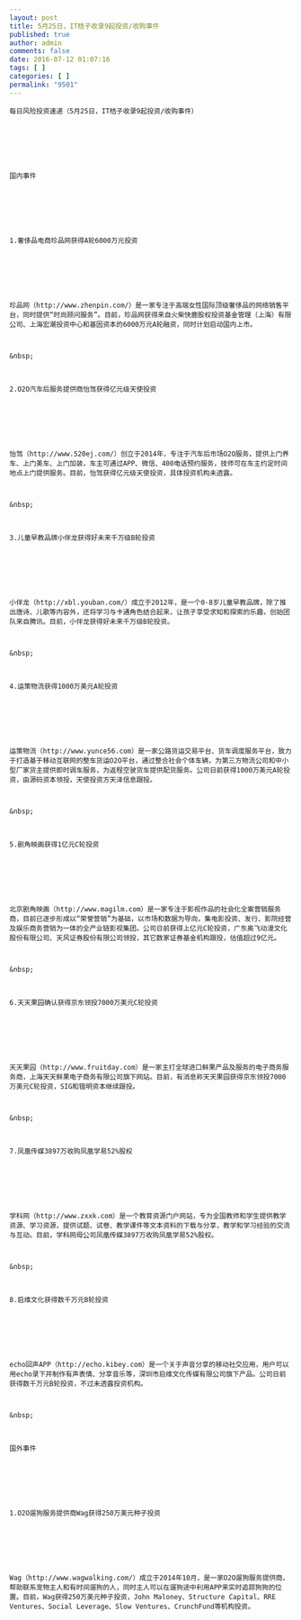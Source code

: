 ```yaml
---
layout: post
title: 5月25日，IT桔子收录9起投资/收购事件
published: true
author: admin
comments: false
date: 2016-07-12 01:07:16
tags: [ ]
categories: [ ]
permalink: "9501"
---
```


  



  
    每日风险投资速递（5月25日，IT桔子收录9起投资/收购事件）
  
  
  
     
  
  
  
    国内事件
  
  
  
     
  
  
  
    1.奢侈品电商珍品网获得A轮6000万元投资
  
  
  
     
  
  
  
    珍品网（http://www.zhenpin.com/）是一家专注于高端女性国际顶级奢侈品的网络销售平台，同时提供“时尚顾问服务”。目前，珍品网获得来自火柴快鹿股权投资基金管理（上海）有限公司、上海宏潮投资中心和基因资本的6000万元A轮融资，同时计划启动国内上市。
  
  
  
    &nbsp;
  
  
  
    2.O2O汽车后服务提供商怡驾获得亿元级天使投资
  
  
  
     
  
  
  
    怡驾（http://www.520ej.com/）创立于2014年，专注于汽车后市场O2O服务，提供上门养车、上门美车、上门加装，车主可通过APP、微信、400电话预约服务，技师可在车主约定时间地点上门提供服务。目前，怡驾获得亿元级天使投资，具体投资机构未透露。
  
  
  
    &nbsp;
  
  
  
    3.儿童早教品牌小伴龙获得好未来千万级B轮投资
  
  
  
     
  
  
  
    小伴龙（http://xbl.youban.com/）成立于2012年，是一个0-8岁儿童早教品牌，除了推出唐诗、儿歌等内容外，还将学习与卡通角色结合起来，让孩子享受求知和探索的乐趣，创始团队来自腾讯。目前，小伴龙获得好未来千万级B轮投资。
  
  
  
    &nbsp;
  
  
  
    4.运策物流获得1000万美元A轮投资
  
  
  
     
  
  
  
    运策物流（http://www.yunce56.com）是一家公路货运交易平台、货车调度服务平台，致力于打造基于移动互联网的整车货运O2O平台，通过整合社会个体车辆，为第三方物流公司和中小型厂家货主提供即时调车服务，为返程空驶货车提供配货服务。公司日前获得1000万美元A轮投资，由源码资本领投，天使投资方天泽信息跟投。
  
  
  
    &nbsp;
  
  
  
    5.剧角映画获得1亿元C轮投资
  
  
  
     
  
  
  
    北京剧角映画（http://www.magilm.com）是一家专注于影视作品的社会化全案营销服务商，目前已逐步形成以“荣誉营销”为基础，以市场和数据为导向，集电影投资、发行、影院经营及娱乐商务营销为一体的全产业链影视集团。公司日前获得上亿元C轮投资，广东奥飞动漫文化股份有限公司、天风证券股份有限公司领投，其它数家证券基金机构跟投，估值超过9亿元。
  
  
  
    &nbsp;
  
  
  
    6.天天果园确认获得京东领投7000万美元C轮投资
  
  
  
     
  
  
  
    天天果园（http://www.fruitday.com）是一家主打全球进口鲜果产品及服务的电子商务服务商，上海天天鲜果电子商务有限公司旗下网站。目前，有消息称天天果园获得京东领投7000万美元C轮投资，SIG和锴明资本继续跟投。
  
  
  
    &nbsp;
  
  
  
    7.凤凰传媒3897万收购凤凰学易52%股权
  
  
  
     
  
  
  
    学科网（http://www.zxxk.com）是一个教育资源门户网站，专为全国教师和学生提供教学资源、学习资源，提供试题、试卷、教学课件等文本资料的下载与分享，教学和学习经验的交流与互动。目前，学科网母公司凤凰传媒3897万收购凤凰学易52%股权。
  
  
  
    &nbsp;
  
  
  
    8.启维文化获得数千万元B轮投资
  
  
  
     
  
  
  
    echo回声APP（http://echo.kibey.com）是一个关于声音分享的移动社交应用，用户可以用echo录下并制作有声表情、分享音乐等，深圳市启维文化传媒有限公司旗下产品。公司日前获得数千万元B轮投资，不过未透露投资机构。
  
  
  
    &nbsp;
  
  
  
    国外事件
  
  
  
     
  
  
  
    1.O2O遛狗服务提供商Wag获得250万美元种子投资
  
  
  
     
  
  
  
    Wag（http://www.wagwalking.com/）成立于2014年10月，是一家O2O遛狗服务提供商，帮助联系宠物主人和有时间遛狗的人，同时主人可以在遛狗途中利用APP来实时追踪狗狗的位置。目前，Wag获得250万美元种子投资，John Maloney、Structure Capital、RRE Ventures、Social Leverage、Slow Ventures、CrunchFund等机构投资。
  
